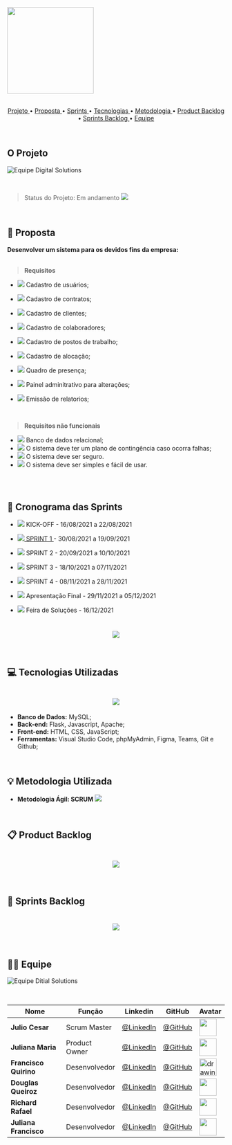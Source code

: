 <img src = "./readme/Logo.png"  width="200"/>

<br>
<br>
<p align="center">
  <a href ="#o-projeto"> Projeto </a>  • 
  <a href ="#dart-proposta"> Proposta </a>  • 
  <a href ="#calendar-cronograma-das-sprints"> Sprints </a>  • 
  <a href ="#computer-tecnologias-utilizadas"> Tecnologias </a>  • 
  <a href ="#bulb-metodologia-utilizada"> Metodologia </a>  • 
  <a href ="#product-backlog">Product Backlog </a>  •
    <a href ="#sprints-backlog">Sprints Backlog </a>  •
  <a href ="#equipe"> Equipe </a> 
</p>

<br>

## O Projeto

![Equipe Digital Solutions](./readme/objetivo.png "Objetivo Equipe Digital Solutions")

<br>

> Status do Projeto: Em andamento <img src = "./readme/Works-in-progress-icon.png" />

<br>

## :dart: Proposta

**Desenvolver um sistema para os devidos fins da empresa:**<br><br>

> **Requisitos**

- <img src = "./readme/a_fazer.jpeg" /> Cadastro de usuários;
- <img src = "./readme/a_fazer.jpeg" /> Cadastro de contratos;
- <img src = "./readme/a_fazer.jpeg" /> Cadastro de clientes;
- <img src = "./readme/a_fazer.jpeg" /> Cadastro de colaboradores;
- <img src = "./readme/a_fazer.jpeg" /> Cadastro de postos de trabalho;
- <img src = "./readme/a_fazer.jpeg" /> Cadastro de alocação;
- <img src = "./readme/a_fazer.jpeg" /> Quadro de presença;
- <img src = "./readme/a_fazer.jpeg" /> Painel adminitrativo para alterações;
- <img src = "./readme/a_fazer.jpeg" /> Emissão de relatorios;

  <br>

> **Requisitos não funcionais**

- <img src = "./readme/a_fazer.jpeg" /> Banco de dados relacional;
- <img src = "./readme/a_fazer.jpeg" /> O sistema deve ter um plano de contingência caso ocorra falhas;
- <img src = "./readme/a_fazer.jpeg" /> O sistema deve ser seguro.
- <img src = "./readme/a_fazer.jpeg" /> O sistema deve ser simples e fácil de usar.

<br><br>

## :calendar: Cronograma das Sprints

- <img src = "./readme/feito.jpeg" /> KICK-OFF - 16/08/2021 a 22/08/2021

- <img src = "./readme/a_fazer.jpeg" />[ SPRINT 1 ](https://github.com/Grupo1API/Projeto-Jet-Soft/tree/dev-jet/readme/sprint-1) - 30/08/2021 a 19/09/2021

- <img src = "./readme/a_fazer.jpeg" /> SPRINT 2 - 20/09/2021 a 10/10/2021

- <img src = "./readme/a_fazer.jpeg" /> SPRINT 3 - 18/10/2021 a 07/11/2021

- <img src = "./readme/a_fazer.jpeg" /> SPRINT 4 - 08/11/2021 a 28/11/2021

- <img src = "./readme/a_fazer.jpeg" /> Apresentação Final - 29/11/2021 a 05/12/2021

- <img src = "./readme/a_fazer.jpeg" /> Feira de Soluções - 16/12/2021

<h1 align="center"> <img src = "./readme/cronograma.png"/></h1>

<br>

## :computer: Tecnologias Utilizadas

<h1 align="center"> <img src = "./readme/tecnologias.png"/></h1>

- **Banco de Dados:** MySQL;
- **Back-end:** Flask, Javascript, Apache;
- **Front-end:** HTML, CSS, JavaScript;
- **Ferramentas:** Visual Studio Code, phpMyAdmin, Figma, Teams, Git e Github;

<br>

## :bulb: Metodologia Utilizada

- **Metodologia Ágil: SCRUM**
  <img src = "./readme/metodologia.png" /></h1>

<br>

## 📋 Product Backlog

<h1 align="center"> <img src = "./readme/Backlog.png" /></h1>

<br>

## 📝 Sprints Backlog

<h1 align="center"> <img src = "./readme/sprint-1/sprint_backlog.png" /></h1>

<br>

## 👨‍💻 Equipe

![Equipe Ditial Solutions](/readme/time.gif "Apresentação Equipe Digital Solutions")

<br>

| Nome                  | Função        | Linkedin                                                                 | GitHub                                         | Avatar                                                          |
| --------------------- | ------------- | ------------------------------------------------------------------------ | ---------------------------------------------- | --------------------------------------------------------------- |
| **Julio Cesar**       | Scrum Master  | [@LinkedIn](https://www.linkedin.com/in/juliocesar2811/)                 | [@GitHub](https://github.com/juliocesar1316)   | <img src = "./readme/julio.jpeg" width="40" >                   |
| **Juliana Maria**     | Product Owner | [@LinkedIn](https://www.linkedin.com/in/juliana-maria-a0b0a0124)         | [@GitHub](https://github.com/JulianaMaria-Lab) | <img src = "./readme/juliana maria.jpeg" width="40">            |
| **Francisco Quirino** | Desenvolvedor | [@LinkedIn](https://www.linkedin.com/in/francisco-quirino-4087281b1)     | [@GitHub](https://github.com/ciscoquirino)     | <img src = "./readme/francisco.jpeg" alt="drawing" width="40" > |
| **Douglas Queiroz**   | Desenvolvedor | [@LinkedIn](https://www.linkedin.com/in/douglas-queiroz-3b9a72212/)      | [@GitHub](https://github.com/douglaswe)        | <img src = "./readme/douglas.jpeg" width="40">                  |
| **Richard Rafael**    | Desenvolvedor | [@LinkedIn](https://www.linkedin.com/mwlite/in/richard-soares-002195221) | [@GitHub](https://github.com/Richardrafael)    | <img src = "./readme/richard.jpeg" width="40">                  |
| **Juliana Francisco** | Desenvolvedor | [@LinkedIn](https://www.linkedin.com/in/juliana-francisco-433a4492/)     | [@GitHub](https://github.com/juliana-oss)      | <img src = "./readme/juliana gloria.jpeg" width="40">           |

<br>
